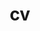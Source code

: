 ---
layout: cv-pdf
permalink: /cv/
title: cv
nav: true
nav_order: 3
cv_pdf: 
file_name: CV_FOR_PERSONAL_WEBSITE.pdf
---